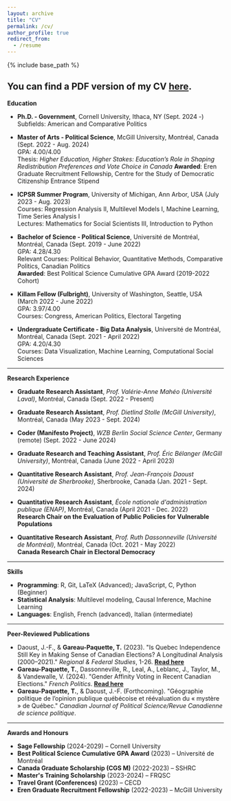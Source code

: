```yaml
---
layout: archive
title: "CV"
permalink: /cv/
author_profile: true
redirect_from:
  - /resume
---
```


{% include base_path %}


You can find a PDF version of my CV [here](http://thomasgp.com/files/GareauPaquette_CV_10052024.pdf).
---

**Education**  
* **Ph.D. - Government**, Cornell University, Ithaca, NY (Sept. 2024 -)  
  Subfields: American and Comparative Politics

* **Master of Arts - Political Science**, McGill University, Montréal, Canada (Sept. 2022 - Aug. 2024)  
  GPA: 4.00/4.00  
  Thesis: *Higher Education, Higher Stakes: Education’s Role in Shaping Redistribution Preferences and Vote Choice in Canada*
  **Awarded**: Eren Graduate Recruitment Fellowship, Centre for the Study of Democratic Citizenship Entrance Stipend

* **ICPSR Summer Program**, University of Michigan, Ann Arbor, USA (July 2023 - Aug. 2023)  
  Courses: Regression Analysis II, Multilevel Models I, Machine Learning, Time Series Analysis I  
  Lectures: Mathematics for Social Scientists III, Introduction to Python

* **Bachelor of Science - Political Science**, Université de Montréal, Montréal, Canada (Sept. 2019 - June 2022)  
  GPA: 4.28/4.30  
  Relevant Courses: Political Behavior, Quantitative Methods, Comparative Politics, Canadian Politics  
  **Awarded**: Best Political Science Cumulative GPA Award (2019-2022 Cohort)

* **Killam Fellow (Fulbright)**, University of Washington, Seattle, USA (March 2022 - June 2022)  
  GPA: 3.97/4.00  
  Courses: Congress, American Politics, Electoral Targeting

* **Undergraduate Certificate - Big Data Analysis**, Université de Montréal, Montréal, Canada (Sept. 2021 - April 2022)  
  GPA: 4.20/4.30  
  Courses: Data Visualization, Machine Learning, Computational Social Sciences

---

**Research Experience**  

* **Graduate Research Assistant**, *Prof. Valérie-Anne Mahéo (Université Laval)*, Montréal, Canada (Sept. 2022 - Present)  

* **Graduate Research Assistant**, *Prof. Dietlind Stolle (McGill University)*, Montréal, Canada (May 2023 - Sept. 2024)  

* **Coder (Manifesto Project)**, *WZB Berlin Social Science Center*, Germany (remote) (Sept. 2022 - June 2024)  

* **Graduate Research and Teaching Assistant**, *Prof. Éric Bélanger (McGill University)*, Montréal, Canada (June 2022 - April 2023)  

* **Quantitative Research Assistant**, *Prof. Jean-François Daoust (Université de Sherbrooke)*, Sherbrooke, Canada (Jan. 2021 - Sept. 2024) 

* **Quantitative Research Assistant**, *École nationale d'administration publique (ENAP)*, Montréal, Canada (April 2021 - Dec. 2022)  
  **Research Chair on the Evaluation of Public Policies for Vulnerable Populations**  

* **Quantitative Research Assistant**, *Prof. Ruth Dassonneville (Université de Montréal)*, Montréal, Canada (Oct. 2021 - May 2022)  
  **Canada Research Chair in Electoral Democracy**  

---

**Skills**  
* **Programming**: R, Git, LaTeX (Advanced); JavaScript, C, Python (Beginner)  
* **Statistical Analysis**: Multilevel modeling, Causal Inference, Machine Learning  
* **Languages**: English, French (advanced), Italian (intermediate)

---

**Peer-Reviewed Publications**  
* Daoust, J.-F., & **Gareau-Paquette, T.** (2023). "Is Quebec Independence Still Key in Making Sense of Canadian Elections? A Longitudinal Analysis (2000–2021)." *Regional & Federal Studies*, 1-26. <a href="https://www.tandfonline.com/doi/full/10.1080/13597566.2023.2233422" target="_blank" style="font-weight: bold;">Read here</a>  
* **Gareau-Paquette, T.**, Dassonneville, R., Leal, A., Leblanc, J., Taylor, M., & Vandewalle, V. (2024). "Gender Affinity Voting in Recent Canadian Elections." *French Politics*. <a href="https://doi.org/10.1057/s41253-024-00236-5" target="_blank" style="font-weight: bold;">Read here</a>  
* **Gareau-Paquette, T.**, & Daoust, J.-F. (Forthcoming). "Géographie politique de l’opinion publique québécoise et réévaluation du « mystère » de Québec." *Canadian Journal of Political Science/Revue Canadienne de science politique*.  

---

**Awards and Honours** 
* **Sage Fellowship** (2024-2029) – Cornell University
* **Best Political Science Cumulative GPA Award** (2023) – Université de Montréal  
* **Canada Graduate Scholarship (CGS M)** (2022-2023) – SSHRC  
* **Master's Training Scholarship** (2023-2024) – FRQSC  
* **Travel Grant (Conferences)** (2023) – CECD  
* **Eren Graduate Recruitment Fellowship** (2022-2023) – McGill University  

